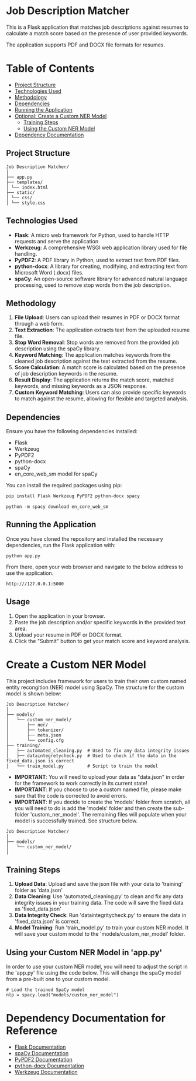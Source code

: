 # Job Description Matcher


This is a Flask application that matches job descriptions against resumes to calculate a match score based on the presence of user provided keywords. 

The application supports PDF and DOCX file formats for resumes.

# Table of Contents 
- [Project Structure](https://github.com/meltonme/Job-Description-Matcher/blob/main/README.md#project-structure)
- [Technologies Used](https://github.com/meltonme/Job-Description-Matcher/blob/main/README.md#technologies-used)
- [Methodology](https://github.com/meltonme/Job-Description-Matcher/blob/main/README.md#methodology)
- [Dependencies](https://github.com/meltonme/Job-Description-Matcher/blob/main/README.md#dependencies)
- [Running the Application](https://github.com/meltonme/Job-Description-Matcher/blob/main/README.md#running-the-application)
- [Optional: Create a Custom NER Model](https://github.com/meltonme/Job-Description-Matcher/blob/main/README.md#create-a-custom-ner-model)
  - [Training Steps](https://github.com/meltonme/Job-Description-Matcher/blob/main/README.md#training-steps)
  - [Using the Custom NER Model](https://github.com/meltonme/Job-Description-Matcher/blob/main/README.md#using-your-custom-ner-model-in-apppy)
- [Dependency Documentation](https://github.com/meltonme/Job-Description-Matcher/blob/main/README.md#dependency-documentation-for-reference)


## Project Structure
```
Job Description Matcher/
│
├── app.py
├── templates/
│ └── index.html
├── static/
│ └── css/
│ └── style.css

```

## Technologies Used 

- **Flask**: A micro web framework for Python, used to handle HTTP requests and serve the application
- **Werkzeug**: A comprehensive WSGI web application library used for file handling.
- **PyPDF2**: A PDF library in Python, used to extract text from PDF files.
- **python-docx**: A library for creating, modifying, and extracting text from Microsoft Word (.docx) files.
- **spaCy**: An open-source software library for advanced natural language processing, used to remove stop words from the job description.

## Methodology

1. **File Upload**: Users can upload their resumes in PDF or DOCX format through a web form.
2. **Text Extraction**: The application extracts text from the uploaded resume file.
3. **Stop Word Removal**: Stop words are removed from the provided job description using the spaCy library.
4. **Keyword Matching**: The application matches keywords from the cleaned job description against the text extracted from the resume.
5. **Score Calculation**: A match score is calculated based on the presence of job description keywords in the resume.
6. **Result Display**: The application returns the match score, matched keywords, and missing keywords as a JSON response.
7. **Custom Keyword Matching**: Users can also provide specific keywords to match against the resume, allowing for flexible and targeted analysis.


## Dependencies

Ensure you have the following dependencies installed:

- Flask
- Werkzeug
- PyPDF2
- python-docx
- spaCy
- en_core_web_sm model for spaCy

You can install the required packages using pip:

```sh
pip install Flask Werkzeug PyPDF2 python-docx spacy
```

```
python -m spacy download en_core_web_sm
```

## Running the Application

Once you have cloned the repository and installed the necessary dependencies, run the Flask application with: 
```
python app.py
```
From there, open your web browser and navigate to the below address to use the application. 
```
http:///127.0.0.1:5000
```

## Usage 

1. Open the application in your browser.
2. Paste the job description and/or specific keywords in the provided text area.
3. Upload your resume in PDF or DOCX format.
4. Click the "Submit" button to get your match score and keyword analysis.

# Create a Custom NER Model

This project includes framework for users to train their own custom named entity recongition (NER) model using SpaCy. The structure for the custom model is shown below: 

```
Job Description Matcher/
│
├── models/
│   └── custom_ner_model/
│       ├── ner/
│       ├── tokenizer/
│       ├── meta.json
│       └── config.cfg
├── training/
│   ├── automated_cleaning.py  # Used to fix any data integrity issues
│   ├── dataintegretycheck.py  # Used to check if the data in the fixed_data.json is correct
│   └── train_model.py         # Script to train the model
```

- **IMPORTANT**: You will need to upload your data as "data.json" in order for the framework to work correctly in its current state!
- **IMPORTANT**: If you choose to use a custom named file, please make sure that the code is corrected to avoid errors.
- **IMPORTANT**: If you decide to create the 'models' folder from scratch, all you will need to do is add the 'models' folder and then create the sub-folder 'custom_ner_model'. The remaining files will populate when your model is successfully trained. See structure below. 
```
Job Description Matcher/
│
├── models/
│   └── custom_ner_model/
│      

```


## Training Steps 

1. **Upload Data**: Upload and save the json file with your data to 'training' folder as 'data.json'
2. **Data Cleaning**: Use 'automated_cleaning.py' to clean and fix any data integrity issues in your training data. The code will save the fixed data as 'fixed_data.json'
3. **Data Integrity Check**: Run 'dataintegritycheck.py' to ensure the data in 'fixed_data.json' is correct.
4. **Model Training**: Run 'train_model.py' to train your custom NER model. It will save your custom model to the 'models/custom_ner_model' folder.

## Using your Custom NER Model in 'app.py' 

In order to use your custom NER model, you will need to adjust the script in the 'app.py' file using the code below. This will change the spaCy model from a pre-built one to your custom model.

```
# Load the trained SpaCy model
nlp = spacy.load("models/custom_ner_model")
```


# Dependency Documentation for Reference

- [Flask Documentation](https://flask.palletsprojects.com/en/3.0.x/)
- [spaCy Documentation](https://spacy.io/)
- [PyPDF2 Documentation](https://pypdf.readthedocs.io/en/latest/index.html)
- [python-docx Documentation](https://python-docx.readthedocs.io/en/latest/)
- [Werkzeug Documentation](https://werkzeug.palletsprojects.com/en/3.0.x/)


